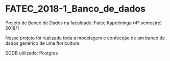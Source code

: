 # FATEC_2018-1_Banco_de_dados
Projeto de Banco de Dados na faculdade: Fatec Itapetininga (4º semestre) 2018/1

Nesse projeto foi realizada toda a modelagem e confecção de um banco de dados genérico de uma floricultura

SGDB utilizado: Postgres
